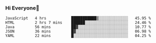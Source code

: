 ### Hi Everyone👋
<!--START_SECTION:waka-->
```text
JavaScript   4 hrs           ███████████▒░░░░░░░░░░░░░   45.95 % 
HTML         2 hrs 7 mins    ██████░░░░░░░░░░░░░░░░░░░   24.46 % 
Java         56 mins         ██▓░░░░░░░░░░░░░░░░░░░░░░   10.77 % 
JSON         36 mins         █▓░░░░░░░░░░░░░░░░░░░░░░░   06.98 % 
YAML         22 mins         █░░░░░░░░░░░░░░░░░░░░░░░░   04.25 % 
```
<!--END_SECTION:waka-->


<!--
**YeonSeong-Lee/YeonSeong-Lee** is a ✨ _special_ ✨ repository because its `README.md` (this file) appears on your GitHub profile.

Here are some ideas to get you started:

- 🔭 I’m currently working on ...
- 🌱 I’m currently learning ...
- 👯 I’m looking to collaborate on ...
- 🤔 I’m looking for help with ...
- 💬 Ask me about ...
- 📫 How to reach me: ...
- 😄 Pronouns: ...
- ⚡ Fun fact: ...
-->
